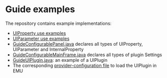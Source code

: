 # Guide examples

The repository contains example implementations:

- [UIProperty use examples]( https://github.com/jdeschamps/EMU-guide/tree/master/guide/src/main/java/de/embl/rieslab/emuguide/uiproperties )
- [UIParameter use examples]( https://github.com/jdeschamps/EMU-guide/tree/master/guide/src/main/java/de/embl/rieslab/emuguide/uiparameters )
- [GuideConfigurablePanel.java](https://github.com/jdeschamps/EMU-guide/tree/master/guide/src/main/java/de/embl/rieslab/emuguide) declares all types of UIProperty, UIParameter and InternalProperty
- [GuideConfigurableMainFrame.java](https://github.com/jdeschamps/EMU-guide/tree/master/guide/src/main/java/de/embl/rieslab/emuguide) declares all types of plugin Settings
- [GuideUIPlugin.java](https://github.com/jdeschamps/EMU-guide/tree/master/guide/src/main/java/de/embl/rieslab/emuguide): an example of a UIPlugin
- The corresponding [provider-configuration file]( https://github.com/jdeschamps/EMU-guide/tree/master/guide/src/main/resources/META-INF/services ) to load the UIPlugin in EMU

